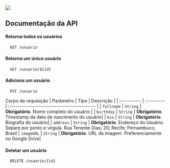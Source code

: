 ![](https://i.imgur.com/pjtwSWS.png)


## Documentação da API

#### Retorna todos os usuários

```http
  GET /usuario
```

#### Retorna um único usuário

```http
  GET /usuario/${id}
```
#### Adiciona um usuário

```http
  PUT /usuario
```

Corpo da requisição
| Parâmetro  | Tipo | Descrição |
| :---------- | :--------- | :------------------------------------------ |
| `fullname`      | `String` | **Obrigatório**. Nome completo do usuário |
| `birthday`      | `String` | **Obrigatório**. Timestamp da data de nascimento do usuário|
| `bio`      | `String` | **Obrigatório**. Biografia do usuário|
| `address`      | `String` | **Obrigatório**. Endereço do Usuário. Separe por ponto e vírgula. Rua Tenente Dias; 20; Recife; Pernambuco; Brasil
| `imageURL`      | `String` | **Obrigatório**. URL da imagem. Preferenciamente no Google Drive|

#### Deletar um usuário

```http
  DELETE /usuario/{id}
```

